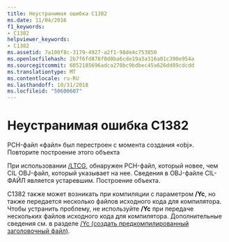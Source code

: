 ```yaml
---
title: Неустранимая ошибка C1382
ms.date: 11/04/2016
f1_keywords:
- C1382
helpviewer_keywords:
- C1382
ms.assetid: 7a100f8c-3179-4927-a2f1-98de4c753850
ms.openlocfilehash: 2b7f6fd878f0d0ba6cde19a3a316a01c390e954a
ms.sourcegitcommit: 6052185696adca270bc9bdbec45a626dd89cdcdd
ms.translationtype: MT
ms.contentlocale: ru-RU
ms.lasthandoff: 10/31/2018
ms.locfileid: "50600607"
---
```

# <a name="fatal-error-c1382"></a>Неустранимая ошибка C1382

PCH-файл «файл» был перестроен с момента создания «obj». Повторите построение этого объекта

При использовании [/LTCG](../../build/reference/ltcg-link-time-code-generation.md), обнаружен PCH-файл, который новее, чем CIL OBJ-файл, который указывает на нее. Сведения в OBJ-файле CIL-ФАЙЛ является устаревшим. Построение объекта.

C1382 также может возникать при компиляции с параметром **/Yc**, но также передается несколько файлов исходного кода для компилятора.  Чтобы устранить проблему, не используйте **/Yc** при передаче нескольких файлов исходного кода для компилятора.  Дополнительные сведения см. в разделе [/Yc (создать предкомпилированный заголовочный файл)](../../build/reference/yc-create-precompiled-header-file.md).